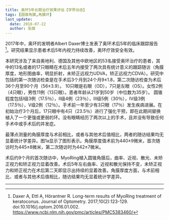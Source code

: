 ```yaml
---
title: 奥环5年长期治疗效果评估【学界动态】
tags: [圆锥角膜,角膜环]
last_update:
  date: 2018-07-22
  author: 张旗
---
```


2017年中，奥环的发明者Albert Daxer博士发表了奥环术后5年的临床跟踪报告[^1]。研究结果显示患者术后5年内视力持续改善，奥环疗效安全有效。

本研究涉及了来自奥地利、德国及其他中欧地区的53名接受奥环治疗的患者，其中的13名或者的17只眼睛在术后五年内接受了两次具有统计意义的跟踪随访（角膜厚度，地形图曲率，明显折射，未矫正远视力UDVA，矫正远视力CDVA）。研究中包括的第一次随访检查是在手术后3个月到24个月9±1.8，第二次随访检查为术后36个月至90个月（56±3.9）。 10只眼是右眼（OD），7只是左眼（OS）。女性2例（4只眼），男性11例（13只眼）。患者年龄从21岁到50岁（中位数为35岁）。 圆锥程度包括I级3例（17.5％），II级4例（23％），III级5例（30％），IV级3例（17.5％），V级2例（12％）。手术前一年至少有3只眼（17％）发生疾病进展。在初始治疗3个月后，17只眼中有4只（23.5％）进行了强化干预，即在此期间替换植入了一个更强或更弱的环。没有眼睛经历了两次以上的手术，且并没有导致任何手术中或手术后的并发症。

最薄点测量的角膜厚度与术前相比，或者与其他术后值相比，两者的随访结果均无显着统计学差异。图1a显示了图形表示。角膜厚度值术前为440±9微米，首次随访时为445±8微米，第二次随访时为442±7微米。

术后约9个月的首次随访中，MyoRing植入圆锥角膜后，曲率、近视、散光、未矫正视力和矫正视力显着改善。术后5年左右曲率、近视和散光保持不变，未矫正视力和矫正视力在术后第二天即显示出持续的显着改善。角膜厚度方面，与术前相比、或者与其他术后值相比，随访结果均无显着统计学差异。

---

[^1]: Daxer A, Ettl A, Hörantner R. Long-term results of MyoRing treatment of keratoconus. Journal of Optometry. 2017;10(2):123-129. doi:10.1016/j.optom.2016.01.002. https://www.ncbi.nlm.nih.gov/pmc/articles/PMC5383460/
